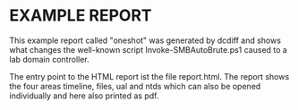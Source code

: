 # EXAMPLE REPORT


This example report called "oneshot" was generated by dcdiff and shows what changes the well-known script Invoke-SMBAutoBrute.ps1 caused to a lab domain controller.

The entry point to the HTML report ist the file report.html.
The report shows the four areas timeline, files, ual and ntds which can also be opened individually and here also printed as pdf.

